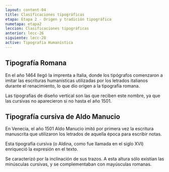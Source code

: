 ```yaml
---
layout: content-04
title: Clasificaciones tipográficas
etapa: Etapa 2 - Origen y tradición tipográfica
numetapa: etapa2
leccion: Clasificaciones tipográficas
anterior: lecc-26
siguiente: lecc-28
active: Tipografía Humanística
---
```



<div class="col-md-4 extracto">

</div>

<div class="col-md-8">

<h2>Tipografía Romana</h2>

<p>En el año 1464 llegó la imprenta a Italia, donde los tipógrafos comenzaron a imitar las escrituras humanísticas utilizadas por los letrados italianos durante el renacimiento, lo que dio origen a la <span class="sub">tipografía romana.</span></p>
<p>Las tipografías de diseño vertical son las que reciben este nombre, ya que las cursivas no aparecieron si no hasta el año 1501.</p>

<h2>Tipografía cursiva de Aldo Manucio</h2>

<p>En Venecia, el año 1501 <span class="sub">Aldo Manucio</span> imitó por primera vez la escritura manuscrita que utilizaron los letrados de aquella época para escribir notas.</p>
<p>Esta tipografía cursiva (o Aldina, como fue llamada en el siglo XVI) enriqueció la expresión en el texto.</p>
<p>Se caracterizó por la inclinación de sus trazos. A esta altura sólo existían las minúsculas cursivas, y se complementaban con mayúsculas romanas.</p>


</div>